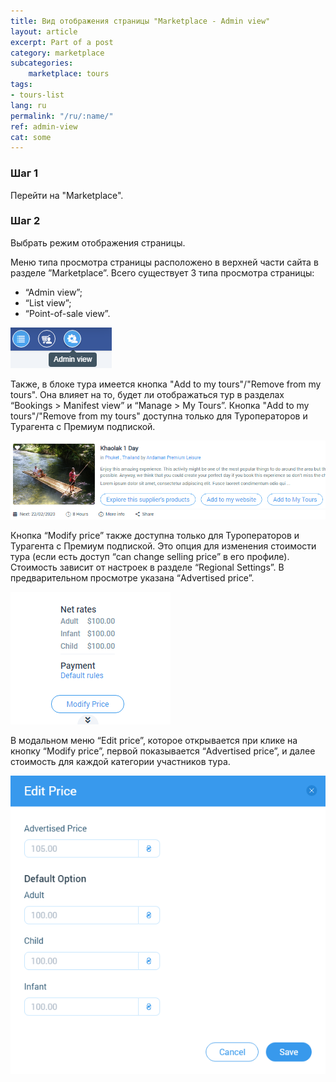 ```yaml
---
title: Вид отображения страницы "Marketplace - Admin view"
layout: article
excerpt: Part of a post
category: marketplace
subcategories:
    marketplace: tours
tags:
- tours-list
lang: ru
permalink: "/ru/:name/"
ref: admin-view
cat: some
---
```


### **Шаг 1**

Перейти на "Marketplace". 

### **Шаг 2**

Выбрать режим отображения страницы.

Меню типа просмотра страницы расположено в верхней части сайта в разделе ”Marketplace”. Всего существует 3 типа просмотра страницы:
- “Admin view”;
- “List view”;
- “Point-of-sale view”.

![Admin_view1](/assets/images/admin_view1.png)

Также, в блоке тура имеется кнопка "Add to my tours"/"Remove from my tours". Она влияет на то, будет ли отображаться тур в разделах “Bookings > Manifest view” и “Manage > My Tours”. Кнопка "Add to my tours"/"Remove from my tours" доступна только для Туроператоров и Турагента с Премиум подпиской.

![Admin_view2](/assets/images/admin_view2.png)

Кнопка “Modify price” также доступна только для Туроператоров и Турагента с Премиум подпиской. Это опция для изменения стоимости тура (если есть доступ “can change selling price” в его профиле). Стоимость зависит от настроек в разделе “Regional Settings”. В предварительном просмотре указана “Advertised price”.

![Admin_view3](/assets/images/admin_view3.png)

В модальном меню “Edit price”, которое открывается при клике на кнопку “Modify price”, первой показывается “Advertised price”, и далее стоимость для каждой категории участников тура.

![Admin_view4](/assets/images/admin_view4.png)

